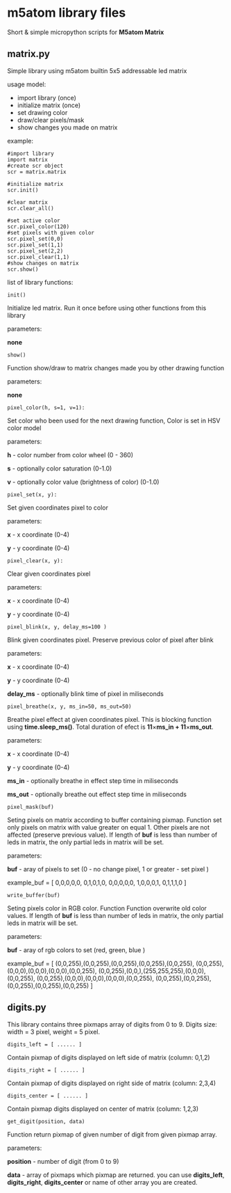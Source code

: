 # m5atom library files
Short &amp; simple micropython scripts for **M5atom Matrix**

## matrix.py
Simple library using m5atom builtin 5x5 addressable led  matrix

usage model:
- import library (once)
- initialize matrix (once)
- set drawing color
- draw/clear pixels/mask
- show changes you made on matrix

example:
```
#import library
import matrix
#create scr object
scr = matrix.matrix

#initialize matrix
scr.init()

#clear matrix
scr.clear_all()

#set active color
scr.pixel_color(120)
#set pixels with given color
scr.pixel_set(0,0)
scr.pixel_set(1,1)
scr.pixel_set(2,2)
scr.pixel_clear(1,1)
#show changes on matrix
scr.show()
```

list of library functions:


```
init()
```
Initialize led matrix. Run it once before using other functions from this library

parameters:

**none**


```
show()
```
Function show/draw to matrix changes made you by other drawing function

parameters:

**none**


```
pixel_color(h, s=1, v=1):
```
Set color who been used for the next drawing function, Color is set in HSV color model


parameters:

**h** - color number from color wheel (0 - 360)

**s** - optionally color saturation (0-1.0)

**v** - optionally color value (brightness of color) (0-1.0)

```
pixel_set(x, y):
```
Set given coordinates pixel to color 


parameters:

**x** - x coordinate (0-4)

**y** - y coordinate (0-4)

```
pixel_clear(x, y):
```
Clear given coordinates pixel


parameters:

**x** - x coordinate (0-4)

**y** - y coordinate (0-4)

```
pixel_blink(x, y, delay_ms=100 )
```
Blink given coordinates pixel. Preserve previous color of pixel after blink


parameters:

**x** - x coordinate (0-4)

**y** - y coordinate (0-4)

**delay_ms** - optionally blink time of pixel in miliseconds

```
pixel_breathe(x, y, ms_in=50, ms_out=50)
```
Breathe pixel effect at given coordinates pixel. This is blocking function using **time.sleep_ms()**. Total duration of efect is **11**×**ms_in + 11**×**ms_out**.


parameters:

**x** - x coordinate (0-4)

**y** - y coordinate (0-4)

**ms_in** - optionally breathe in effect step time in miliseconds

**ms_out** - optionally breathe out effect step time in miliseconds


```
pixel_mask(buf)
```
Seting pixels on matrix according to buffer containing pixmap. Function set only pixels on matrix with value greater on equal 1. Other pixels are not affected (preserve previous value). If length of **buf** is less than number of leds in matrix, the only partial leds in matrix will be set.

parameters:

**buf** - aray of pixels to set (0 - no change pixel, 1 or greater - set pixel )

example_buf = [
  0,0,0,0,0,
  0,1,0,1,0,
  0,0,0,0,0,
  1,0,0,0,1,
  0,1,1,1,0
  ]

```
write_buffer(buf)
```
Seting pixels color in RGB color. Function Function overwrite old color values. If length of **buf** is less than number of leds in matrix, the only partial leds in matrix will be set.

parameters:

**buf** - aray of rgb colors to set (red, green, blue )

example_buf = [
  (0,0,255),(0,0,255),(0,0,255),(0,0,255),(0,0,255),
  (0,0,255),(0,0,0),(0,0,0),(0,0,0),(0,0,255),
  (0,0,255),(0,0,),(255,255,255),(0,0,0),(0,0,255),
  (0,0,255),(0,0,0),(0,0,0),(0,0,0),(0,0,255),
  (0,0,255),(0,0,255),(0,0,255),(0,0,255),(0,0,255)
  ]


## digits.py
This library contains three pixmaps array of digits from 0 to 9. Digits size: width = 3 pixel, weight = 5 pixel. 


```
digits_left = [ ...... ]
```
Contain pixmap of digits displayed on left side of matrix (column: 0,1,2)

```
digits_right = [ ...... ]
```
Contain pixmap of digits displayed on right side of matrix (column: 2,3,4)

```
digits_center = [ ...... ]
```
Contain pixmap digits displayed on center of matrix (column: 1,2,3)

```
get_digit(position, data)
```
Function return pixmap of given number of digit from given pixmap array.

parameters:

**position** - number of digit (from 0 to 9)

**data** - array of pixmaps which pixmap are returned. you can use **digits_left**, **digits_right**, **digits_center** or name of other array you are created.

